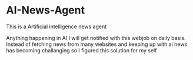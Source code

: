 # AI-News-Agent

This is a Artificial intelligence news agent

Anything happening in AI I will get notified with this webjob on daily basis. Instead of fetching news from many websites and keeping up with ai news has becoming challanging so I figured this solution for my self
